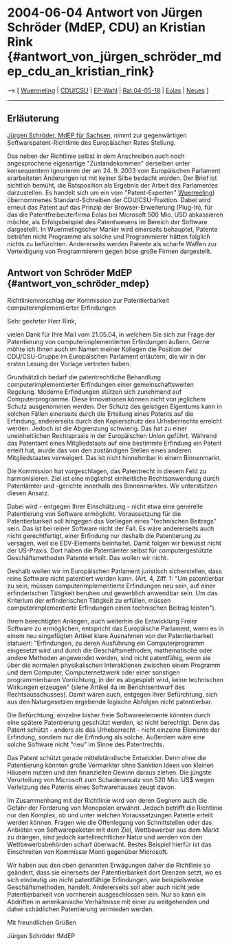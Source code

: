 # 2004-06-04 Antwort von Jürgen Schröder (MdEP, CDU) an Kristian Rink {#antwort_von_jürgen_schröder_mdep_cdu_an_kristian_rink}

\--\> \[ [ Wuermeling](SwpatjwuermelingDe "wikilink") \| [
CDU/CSU](ElectDeCducsu0405De "wikilink") \| [
EP-Wahl](ElectAct0405De "wikilink") \| [ Rat
04-05-18](Cons040518De "wikilink") \| [ Eolas](SwxaiEolasDe "wikilink")
\| [ Neues](SwpatcninoDe "wikilink") \]

------------------------------------------------------------------------

## Erläuterung

[Jürgen Schröder, MdEP für
Sachsen](http://www.juergen-schroeder.de "wikilink"), nimmt zur
gegenwärtigen Softwarepatent-Richtlinie des Europäischen Rates Stellung.

Das neben der Richtlinie selbst in dem Anschreiben auch noch
angesprochene eigenartige \"Zustandekommen\" derselben unter
konsequentem Ignorieren der am 24. 9. 2003 vom Europäischen Parlament
erarbeiteten Änderungen ist mit keiner Silbe bedacht worden. Der Brief
ist sichtlich bemüht, die Ratsposition als Ergebnis der Arbeit des
Parlamentes darzustellen. Es handelt sich um ein vom \"Patent-Experten\"
[ Wuermeling](SwpatjwuermelingDe "wikilink")) übernommenes
Standard-Schreiben der CDU/CSU-Fraktion. Dabei wird erneut das Patent
auf das Prinzip der Browser-Erweiterung (Plug-In), für das die
Patentfreibeuterfirma Eolas bei Microsoft 500 Mio. USD abkassieren
möchte, als Erfolgsbeispiel des Patentwesens im Bereich der Software
dargestellt. In Wuermelingscher Manier wird einerseits behauptet,
Patente beträfen nicht Programme als solche und Programmierer hätten
folglich nichts zu befürchten. Andererseits werden Patente als scharfe
Waffen zur Verteidigung von Programmierern gegen böse große Firmen
dargestellt.

## Antwort von Schröder MdEP {#antwort_von_schröder_mdep}

Richtlinienvorschlag der Kommission zur Patentierbarkeit
computerimplementierter Erfindungen

Sehr geehrter Herr Rink,

vielen Dank für Ihre Mail vom 21.05.04, in welchem Sie sich zur Frage
der Patentierung von computerimplementierten Erfindungen äußern. Gerne
möhte ich Ihnen auch im Namen meiner Kollegen die Position der
CDU/CSU-Gruppe im Europäischen Parlament erläutern, die wir in der
ersten Lesung der Vorlage vertreten haben.

Grundsätzlich bedarf die patentrechtliche Behandlung
computerimplementierter Erfindungen einer gemeinschaftsweiten Regelung.
Moderne Erfindungen stützen sich zunehmend auf Computerprogramme. Diese
Innovationen können nicht von jeglichem Schutz ausgenommen werden. Der
Schutz des geistigen Eigentums kann in solchen Fällen einerseits durch
die Erteilung eines Patents auf die Erfindung, andererseits durch den
Kopierschutz des Urheberrechts erreicht werden. Jedoch ist die
Abgrenzung schwierig. Das hat zu einer uneinheitlichen Rechtspraxis in
der Europäischen Union geführt. Während das Patentamt eines
Mitgliedstaats auf eine bestimmte Erfindung ein Patent erteilt hat,
wurde das von den zuständigen Stellen eines anderen Mitgliedstaates
verweigert. Das ist nicht hinnehmbar in einem Binnenmarkt.

Die Kommission hat vorgeschlagen, das Patentrecht in diesem Feld zu
harmonisieren. Ziel ist eine möglichst einheitliche Rechtsanwendung
durch Patentämter und -gerichte innerhalb des Binnenmarktes. Wir
unterstützen diesen Ansatz.

Dabei wird - entgegen Ihrer Einschätzung - nicht etwa eine generelle
Patentierung von Software ermöglicht. Voraussetzung für die
Patentierbarkeit soll hingegen das Vorliegen eines \"technischen
Beitrags\" sein. Das ist bei reiner Software nicht der Fall. Es wäre
andererseits auch nicht gerechtfertigt, einer Erfindung nur deshalb die
Patentierung zu versagen, weil sie EDV-Elemente beinhaltet. Damit folgen
wir bewusst nicht der US-Praxis. Dort haben die Patentämter selbst für
computergestützte Geschäftsmethoden Patente erteilt. Das wollen wir
nicht.

Deshalb wollen wir im Europäischen Parlament juristisch sicherstellen,
dass reine Software nicht patentiert werden kann. (Art. 4, Ziff. 1: \"Um
patentierbar zu sein, müssen computerimplementierte Erfindungen neu
sein, auf einer erfinderischen Tätigkeit beruhen und gewerblich
anwendbar sein. Um das Kriterium der erfinderischen Tätigkeit zu
erfüllen, müssen computerimplementierte Erfindungen einen technischen
Beitrag leisten\").

Ihrem berechtigten Anliegen, auch weiterhin die Entwicklung Freier
Software zu ermöglichen, entspricht das Europäische Parlament, wenn es
in einem neu eingefügten Artikel klare Ausnahmen von der
Patentierbarkeit statuiert: \"Erfindungen, zu deren Ausführung ein
Computerprogramm eingesetzt wird und durch die Geschäftsmethoden,
mathematische oder andere Methoden angewendet werden, sind nicht
patentfähig, wenn sie über die normalen physikalischen Interaktionen
zwischen einem Programm und dem Computer, Computernetzwerk oder einer
sonstigen programmierbaren Vorrichtung, in der es abgespielt wird, keine
technischen Wirkungen erzeugen\" (siehe Artikel 4a im Berichtsentwurf
des Rechtsausschusses). Damit wären auch, entgegen Ihrer Befürchtung,
sich aus den Naturgesetzen ergebende logische Abfolgen nicht
patentierbar.

Die Befürchtung, einzelne bisher freie Softwareelemente könnten durch
eine spätere Patentierung geschützt werden, ist nicht berechtigt. Denn
das Patent schützt - anders als das Urheberrecht - nicht einzelne
Elemente der Erfindung, sondern nur die Erfindung als solche. Außerdem
wäre eine solche Software nicht \"neu\" im Sinne des Patentrechts.

Das Patent schützt gerade mittelständische Entwickler. Denn ohne die
Patentierung könnten große Vermarkter ohne Sanktion Ideen von kleinen
Häusern nutzen und den finanziellen Gewinn daraus ziehen. Die jüngste
Verurteilung von Microsoft zum Schadenersatz von 520 Mio. US\$ wegen
Verletzung des Patents eines Softwarehauses zeugt davon.

Im Zusammenhang mit der Richtlinie wird von deren Gegnern auch die
Gefahr der Förderung von Monopolen erwähnt. Jedoch betrifft die
Richtlinie nur den Komplex, ob und unter welchen Voraussetzungen Patente
erteilt werden können. Fragen wie die Offenlegung von Schnittstellen
oder das Anbieten von Softwarepaketen mit dem Ziel, Wettbewerber aus dem
Markt zu drängen, sind jedoch kartellrechtlicher Natur und werden von
den Wettbewerbsbehörden scharf überwacht. Bestes Beispiel hierfür ist
das Einschreiten von Kommissar Monti gegenüber Microsoft.

Wir haben aus den oben genannten Erwägungen daher die Richtlinie so
geändert, dass sie einerseits der Patentierbarkeit dort Grenzen setzt,
wo es sich eindeutig um nicht patentfähige Erfindungen, wie
beispielsweise Geschäftsmethoden, handelt. Andererseits soll aber auch
nicht jede Patentierbarkeit von vornherein ausgeschlossen sein. Nur so
kann ein Abdriften in amerikanische Verhältnisse mit einer zu
weitgehenden und daher schädlichen Patentierung vermieden werden.

Mit freundlichen Grüßen

Jürgen Schröder !MdEP
